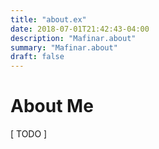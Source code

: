 ```yaml
---
title: "about.ex"
date: 2018-07-01T21:42:43-04:00
description: "Mafinar.about"
summary: "Mafinar.about"
draft: false
---
```


# About Me

[ TODO ]